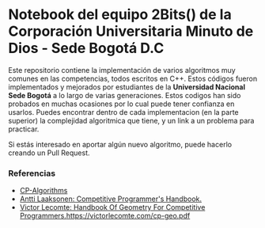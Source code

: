 # Notebook del equipo 2Bits() de la Corporación Universitaria Minuto de Dios - Sede Bogotá D.C
Este repositorio contiene la implementación de varios algoritmos muy comunes en las competencias, todos escritos en C++. Estos códigos fueron implementados y mejorados por estudiantes de la **Universidad Nacional Sede Bogotá** a lo largo de varias generaciones.
Estos codigos han sido probados en muchas ocasiones por lo cual puede tener confianza en usarlos. 
Puedes encontrar dentro de cada implementacion (en la parte superior) la complejidad algoritmica que tiene, y un link a un problema para practicar.

Si estás interesado en aportar algún nuevo algoritmo, puede hacerlo creando un Pull Request.

### Referencias
- [CP-Algorithms](https://cp-algorithms.com/index.html)
- [Antti Laaksonen: Competitive Programmer's Handbook.](https://cses.fi/book/index.php)
- [Victor Lecomte: Handbook Of Geometry For Competitive Programmers.](https://victorlecomte.com/cp-geo.pdf)https://victorlecomte.com/cp-geo.pdf
